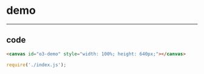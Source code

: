 # demo

-----

## code

```html
<canvas id="o3-demo" style="width: 100%; height: 640px;"></canvas>
```

```js
require('./index.js');

```

